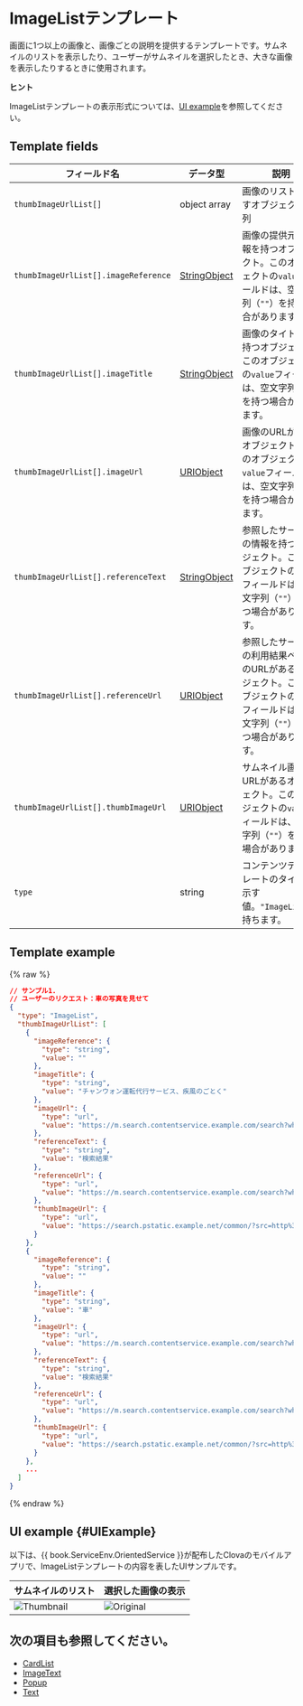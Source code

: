 # ImageListテンプレート
画面に1つ以上の画像と、画像ごとの説明を提供するテンプレートです。サムネイルのリストを表示したり、ユーザーがサムネイルを選択したとき、大きな画像を表示したりするときに使用されます。

<div class="tip">
<p><strong>ヒント</strong></p>
<p>ImageListテンプレートの表示形式については、<a href="#UIExample">UI example</a>を参照してください。</p>
</div>

## Template fields

| フィールド名       | データ型    | 説明                     |
|---------------|---------|-----------------------------|
| `thumbImageUrlList[]`                | object array | 画像のリストを表すオブジェクト配列                        |
| `thumbImageUrlList[].imageReference` | [StringObject](/Develop/References/ContentTemplates/Shared_Objects.md#StringObject) | 画像の提供元の情報を持つオブジェクト。このオブジェクトの`value`フィールドは、空文字列（`""`）を持つ場合があります。      |
| `thumbImageUrlList[].imageTitle`     | [StringObject](/Develop/References/ContentTemplates/Shared_Objects.md#StringObject) | 画像のタイトルを持つオブジェクトこのオブジェクトの`value`フィールドは、空文字列（`""`）を持つ場合があります。           |
| `thumbImageUrlList[].imageUrl`       | [URIObject](/Develop/References/ContentTemplates/Shared_Objects.md#URIObject)       | 画像のURLがあるオブジェクト。このオブジェクトの`value`フィールドは、空文字列（`""`）を持つ場合があります。      |
| `thumbImageUrlList[].referenceText`  | [StringObject](/Develop/References/ContentTemplates/Shared_Objects.md#StringObject) | 参照したサービスの情報を持つオブジェクト。このオブジェクトの`value`フィールドは、空文字列（`""`）を持つ場合があります。  |
| `thumbImageUrlList[].referenceUrl`   | [URIObject](/Develop/References/ContentTemplates/Shared_Objects.md#URIObject)       | 参照したサービスの利用結果ページのURLがあるオブジェクト。このオブジェクトの`value`フィールドは、空文字列（`""`）を持つ場合があります。   |
| `thumbImageUrlList[].thumbImageUrl`  | [URIObject](/Develop/References/ContentTemplates/Shared_Objects.md#URIObject)       | サムネイル画像のURLがあるオブジェクト。このオブジェクトの`value`フィールドは、空文字列（`""`）を持つ場合があります。      |
| `type`                       | string       | コンテンツテンプレートのタイプを示す値。`"ImageList"`を持ちます。        |

## Template example

{% raw %}
```json
// サンプル1.
// ユーザーのリクエスト：車の写真を見せて
{
  "type": "ImageList",
  "thumbImageUrlList": [
    {
      "imageReference": {
        "type": "string",
        "value": ""
      },
      "imageTitle": {
        "type": "string",
        "value": "チャンウォン運転代行サービス、疾風のごとく"
      },
      "imageUrl": {
        "type": "url",
        "value": "https://m.search.contentservice.example.com/search?where=m_image&mode=default&query=%EC%9E%90%EB%8F%99%EC%B0%A8%20%EC%9D%B4%EB%AF%B8%EC%A7%80#imgId=post7533909_3"
      },
      "referenceText": {
        "type": "string",
        "value": "検索結果"
      },
      "referenceUrl": {
        "type": "url",
        "value": "https://m.search.contentservice.example.com/search?where=m&sm=mob_lic&query=%ec%9e%90%eb%8f%99%ec%b0%a8+%ec%82%ac%ec%a7%84+%eb%b3%b4%ec%97%ac%ec%a4%98"
      },
      "thumbImageUrl": {
        "type": "url",
        "value": "https://search.pstatic.example.net/common/?src=http%3A%2F%2Fpost.phinf.contentservice.example.net%2FMjAxNzA1MDZfMTg4%2FMDAxNDk0MDYyNDAwMDY3.C6LJCKXrha2u8dIqOOX0RhQNGrVVfkp3WbLO8U-xzRwg.IEYdykQp6xguEy4bnQ83JhDy1QZOtO4n1Lx5MBwivFwg.JPEG%2FIz2FmvAaRVzSf2Z-sNWzYQVU5z6Q.jpg&type=b360"
      }
    },
    {
      "imageReference": {
        "type": "string",
        "value": ""
      },
      "imageTitle": {
        "type": "string",
        "value": "車"
      },
      "imageUrl": {
        "type": "url",
        "value": "https://m.search.contentservice.example.com/search?where=m_image&mode=default&query=%EC%9E%90%EB%8F%99%EC%B0%A8%20%EC%9D%B4%EB%AF%B8%EC%A7%80#imgId=gallery2004021016070294818_1"
      },
      "referenceText": {
        "type": "string",
        "value": "検索結果"
      },
      "referenceUrl": {
        "type": "url",
        "value": "https://m.search.contentservice.example.com/search?where=m&sm=mob_lic&query=%ec%9e%90%eb%8f%99%ec%b0%a8+%ec%82%ac%ec%a7%84+%eb%b3%b4%ec%97%ac%ec%a4%98"
      },
      "thumbImageUrl": {
        "type": "url",
        "value": "https://search.pstatic.example.net/common/?src=http%3A%2F%2Fthumb.photo.contentservice.example.net%2Fdata15%2Fgallery%2F2004-02%2F10%2F07%2F18m2948m0.jpg&type=b360"
      }
    },
    ...
  ]
}

```
{% endraw %}

## UI example {#UIExample}
以下は、{{ book.ServiceEnv.OrientedService }}が配布したClovaのモバイルアプリで、ImageListテンプレートの内容を表したUIサンプルです。

| サムネイルのリスト | 選択した画像の表示 |
|-------|-------|
| ![Thumbnail](/Develop/Assets/Images/Content_Template-Thumbnail_List.png) | ![Original](/Develop/Assets/Images/Content_Template-Original_Image.png) |

## 次の項目も参照してください。
* [CardList](/Develop/References/ContentTemplates/ImageList.md)
* [ImageText](/Develop/References/ContentTemplates/ImageText.md)
* [Popup](/Develop/References/ContentTemplates/Popup.md)
* [Text](/Develop/References/ContentTemplates/Text.md)
